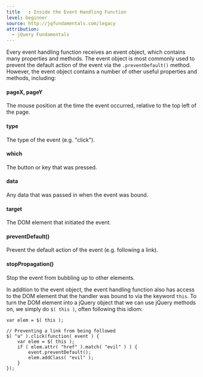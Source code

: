 ```yaml
---
title   : Inside the Event Handling Function
level: beginner
source: http://jqfundamentals.com/legacy
attribution:
  - jQuery Fundamentals
---
```


Every event handling function receives an event object, which contains many properties and methods. The event object is most commonly used to prevent the default action of the event via the `.preventDefault()` method. However, the event object contains a number of other useful properties and methods, including:

#### pageX, pageY

The mouse position at the time the event occurred, relative to the top left of the page.

#### type

The type of the event (e.g. "click").

#### which

The button or key that was pressed.

#### data

Any data that was passed in when the event was bound.

#### target

The DOM element that initiated the event.

#### preventDefault()

Prevent the default action of the event (e.g. following a link).

#### stopPropagation()

Stop the event from bubbling up to other elements.

In addition to the event object, the event handling function also has access to the DOM element that the handler was bound to via the keyword `this`. To turn the DOM element into a jQuery object that we can use jQuery methods on, we simply do `$( this )`, often following this idiom:

```
var elem = $( this );
```

```
// Preventing a link from being followed
$( "a" ).click(function( event ) {
	var elem = $( this );
	if ( elem.attr( "href" ).match( "evil" ) ) {
		event.preventDefault();
		elem.addClass( "evil" );
	}
});
```
